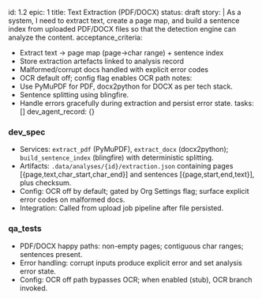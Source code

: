 id: 1.2
epic: 1
title: Text Extraction (PDF/DOCX)
status: draft
story: |
  As a system, I need to extract text, create a page map, and build a sentence index from uploaded PDF/DOCX files so that the detection engine can analyze the content.
acceptance_criteria:
  - Extract text → page map (page→char range) + sentence index
  - Store extraction artefacts linked to analysis record
  - Malformed/corrupt docs handled with explicit error codes
  - OCR default off; config flag enables OCR path
notes:
  - Use PyMuPDF for PDF, docx2python for DOCX as per tech stack.
  - Sentence splitting using blingfire.
  - Handle errors gracefully during extraction and persist error state.
tasks: []
dev_agent_record: {}

### dev_spec

- Services: `extract_pdf` (PyMuPDF), `extract_docx` (docx2python); `build_sentence_index` (blingfire) with deterministic splitting.
- Artifacts: `.data/analyses/{id}/extraction.json` containing pages [{page,text,char_start,char_end}] and sentences [{page,start,end,text}], plus checksum.
- Config: OCR off by default; gated by Org Settings flag; surface explicit error codes on malformed docs.
- Integration: Called from upload job pipeline after file persisted.

### qa_tests

- PDF/DOCX happy paths: non-empty pages; contiguous char ranges; sentences present.
- Error handling: corrupt inputs produce explicit error and set analysis error state.
- Config: OCR off path bypasses OCR; when enabled (stub), OCR branch invoked.
